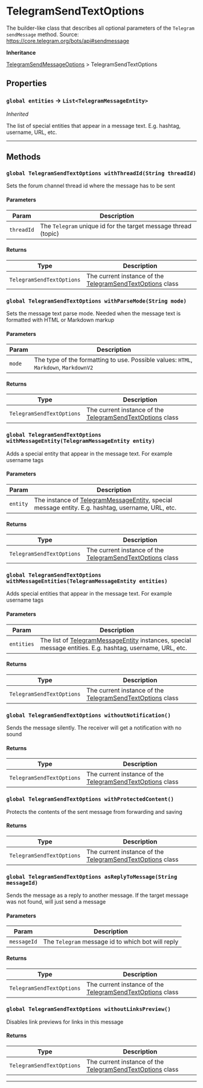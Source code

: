 # TelegramSendTextOptions

The builder-like class that describes all optional parameters of the `Telegram` `sendMessage` method.
Source: https://core.telegram.org/bots/api#sendmessage

**Inheritance**

[TelegramSendMessageOptions](/types/Classes/TelegramSendMessageOptions.md)
&gt;
TelegramSendTextOptions

## Properties

### `global entities` → `List<TelegramMessageEntity>`

_Inherited_

The list of special entities that appear in a message text. E.g. hashtag, username, URL, etc.

---

## Methods

### `global TelegramSendTextOptions withThreadId(String threadId)`

Sets the forum channel thread id where the message has to be sent

#### Parameters

| Param      | Description                                                    |
| ---------- | -------------------------------------------------------------- |
| `threadId` | The `Telegram` unique id for the target message thread (topic) |

#### Returns

| Type                      | Description                                                                                            |
| ------------------------- | ------------------------------------------------------------------------------------------------------ |
| `TelegramSendTextOptions` | The current instance of the [TelegramSendTextOptions](/types/Classes/TelegramSendTextOptions.md) class |

### `global TelegramSendTextOptions withParseMode(String mode)`

Sets the message text parse mode. Needed when the message text is formatted with HTML or Markdown markup

#### Parameters

| Param  | Description                                                                          |
| ------ | ------------------------------------------------------------------------------------ |
| `mode` | The type of the formatting to use. Possible values: `HTML`, `Markdown`, `MarkdownV2` |

#### Returns

| Type                      | Description                                                                                            |
| ------------------------- | ------------------------------------------------------------------------------------------------------ |
| `TelegramSendTextOptions` | The current instance of the [TelegramSendTextOptions](/types/Classes/TelegramSendTextOptions.md) class |

### `global TelegramSendTextOptions withMessageEntity(TelegramMessageEntity entity)`

Adds a special entity that appear in the message text. For example username tags

#### Parameters

| Param    | Description                                                                                                                                 |
| -------- | ------------------------------------------------------------------------------------------------------------------------------------------- |
| `entity` | The instance of [TelegramMessageEntity](/types/Classes/TelegramMessageEntity.md), special message entity. E.g. hashtag, username, URL, etc. |

#### Returns

| Type                      | Description                                                                                            |
| ------------------------- | ------------------------------------------------------------------------------------------------------ |
| `TelegramSendTextOptions` | The current instance of the [TelegramSendTextOptions](/types/Classes/TelegramSendTextOptions.md) class |

### `global TelegramSendTextOptions withMessageEntities(TelegramMessageEntity entities)`

Adds special entities that appear in the message text. For example username tags

#### Parameters

| Param      | Description                                                                                                                                         |
| ---------- | --------------------------------------------------------------------------------------------------------------------------------------------------- |
| `entities` | The list of [TelegramMessageEntity](/types/Classes/TelegramMessageEntity.md) instances, special message entities. E.g. hashtag, username, URL, etc. |

#### Returns

| Type                      | Description                                                                                            |
| ------------------------- | ------------------------------------------------------------------------------------------------------ |
| `TelegramSendTextOptions` | The current instance of the [TelegramSendTextOptions](/types/Classes/TelegramSendTextOptions.md) class |

### `global TelegramSendTextOptions withoutNotification()`

Sends the message silently. The receiver will get a notification with no sound

#### Returns

| Type                      | Description                                                                                            |
| ------------------------- | ------------------------------------------------------------------------------------------------------ |
| `TelegramSendTextOptions` | The current instance of the [TelegramSendTextOptions](/types/Classes/TelegramSendTextOptions.md) class |

### `global TelegramSendTextOptions withProtectedContent()`

Protects the contents of the sent message from forwarding and saving

#### Returns

| Type                      | Description                                                                                            |
| ------------------------- | ------------------------------------------------------------------------------------------------------ |
| `TelegramSendTextOptions` | The current instance of the [TelegramSendTextOptions](/types/Classes/TelegramSendTextOptions.md) class |

### `global TelegramSendTextOptions asReplyToMessage(String messageId)`

Sends the message as a reply to another message. If the target message was not found, will just send a message

#### Parameters

| Param       | Description                                       |
| ----------- | ------------------------------------------------- |
| `messageId` | The `Telegram` message id to which bot will reply |

#### Returns

| Type                      | Description                                                                                            |
| ------------------------- | ------------------------------------------------------------------------------------------------------ |
| `TelegramSendTextOptions` | The current instance of the [TelegramSendTextOptions](/types/Classes/TelegramSendTextOptions.md) class |

### `global TelegramSendTextOptions withoutLinksPreview()`

Disables link previews for links in this message

#### Returns

| Type                      | Description                                                                                            |
| ------------------------- | ------------------------------------------------------------------------------------------------------ |
| `TelegramSendTextOptions` | The current instance of the [TelegramSendTextOptions](/types/Classes/TelegramSendTextOptions.md) class |

---
